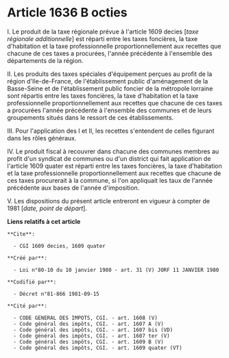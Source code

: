# Article 1636 B octies

I. Le produit de la taxe régionale prévue à l'article 1609 decies [*taxe régionale additionnelle*] est réparti entre les
taxes foncières, la taxe d'habitation et la taxe professionnelle proportionnellement aux recettes que chacune de ces taxes a
procurées, l'année précédente à l'ensemble des départements de la région.

II. Les produits des taxes spéciales d'équipement perçues au profit de la région d'Ile-de-France, de l'établissement public
d'aménagement de la Basse-Seine et de l'établissement public foncier de la métropole lorraine sont répartis entre les taxes
foncières, la taxe d'habitation et la taxe professionnelle proportionnellement aux recettes que chacune de ces taxes a
procurées l'année précédente à l'ensemble des communes et de leurs groupements situés dans le ressort de ces établissements.

III. Pour l'application des I et II, les recettes s'entendent de celles figurant dans les rôles généraux.

IV. Le produit fiscal à recouvrer dans chacune des communes membres au profit d'un syndicat de communes ou d'un district qui
fait application de l'article 1609 quater est réparti entre les taxes foncières, la taxe d'habitation et la taxe
professionnelle proportionnellement aux recettes que chacune de ces taxes procurerait à la commune, si l'on appliquait les
taux de l'année précédente aux bases de l'année d'imposition.

V. Les dispositions du présent article entreront en vigueur à compter de 1981 [*date, point de départ*].

**Liens relatifs à cet article**

	**Cite**:

	  - CGI 1609 decies, 1609 quater

	**Créé par**:

	  - Loi n°80-10 du 10 janvier 1980 - art. 31 (V) JORF 11 JANVIER 1980

	**Codifié par**:

	  - Décret n°81-866 1981-09-15

	**Cité par**:

	  - CODE GENERAL DES IMPOTS, CGI. - art. 1608 (V)
	  - Code général des impôts, CGI. - art. 1607 A (V)
	  - Code général des impôts, CGI. - art. 1607 bis (VD)
	  - Code général des impôts, CGI. - art. 1607 ter (V)
	  - Code général des impôts, CGI. - art. 1609 B (V)
	  - Code général des impôts, CGI. - art. 1609 quater (VT)

